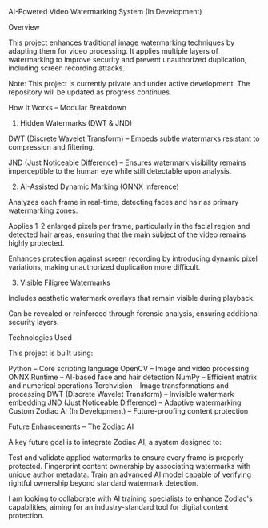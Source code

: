 AI-Powered Video Watermarking System (In Development)

  Overview

This project enhances traditional image watermarking techniques by adapting them for video processing. It applies multiple layers of watermarking to improve security and prevent unauthorized duplication, including screen recording attacks.

  Note: This project is currently private and under active development. The repository will be updated as progress continues.

  How It Works – Modular Breakdown

  1. Hidden Watermarks (DWT & JND)

DWT (Discrete Wavelet Transform) – Embeds subtle watermarks resistant to compression and filtering.

JND (Just Noticeable Difference) – Ensures watermark visibility remains imperceptible to the human eye while still detectable upon analysis.

  2. AI-Assisted Dynamic Marking (ONNX Inference)

Analyzes each frame in real-time, detecting faces and hair as primary watermarking zones.

Applies 1-2 enlarged pixels per frame, particularly in the facial region and detected hair areas, ensuring that the main subject of the video remains highly protected.

Enhances protection against screen recording by introducing dynamic pixel variations, making unauthorized duplication more difficult.

  3. Visible Filigree Watermarks

Includes aesthetic watermark overlays that remain visible during playback.

Can be revealed or reinforced through forensic analysis, ensuring additional security layers.

 Technologies Used

This project is built using:

 Python – Core scripting language
 OpenCV – Image and video processing
 ONNX Runtime – AI-based face and hair detection
 NumPy – Efficient matrix and numerical operations
 Torchvision – Image transformations and processing
 DWT (Discrete Wavelet Transform) – Invisible watermark embedding
 JND (Just Noticeable Difference) – Adaptive watermarking
 Custom Zodiac AI (In Development) – Future-proofing content protection

 Future Enhancements – The Zodiac AI

A key future goal is to integrate Zodiac AI, a system designed to:

 Test and validate applied watermarks to ensure every frame is properly protected.
  Fingerprint content ownership by associating watermarks with unique author metadata.
  Train an advanced AI model capable of verifying rightful ownership beyond standard watermark detection.

 I am looking to collaborate with AI training specialists to enhance Zodiac's capabilities, aiming for an industry-standard tool for digital content protection.


